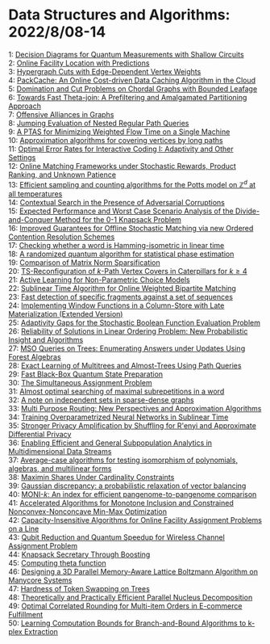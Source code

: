 # Data Structures and Algorithms: 2022/8/08-14  
1: [Decision Diagrams for Quantum Measurements with Shallow Circuits](https://doi.org/10.48550/arXiv.2105.06932)  
2: [Online Facility Location with Predictions](https://doi.org/10.48550/arXiv.2110.08840)  
3: [Hypergraph Cuts with Edge-Dependent Vertex Weights](https://doi.org/10.48550/arXiv.2201.06084)  
4: [PackCache: An Online Cost-driven Data Caching Algorithm in the Cloud](https://doi.org/10.48550/arXiv.2207.09035)  
5: [Domination and Cut Problems on Chordal Graphs with Bounded Leafage](https://doi.org/10.48550/arXiv.2208.02850)  
6: [Towards Fast Theta-join: A Prefiltering and Amalgamated Partitioning  Approach](https://doi.org/10.48550/arXiv.2208.02981)  
7: [Offensive Alliances in Graphs](https://doi.org/10.48550/arXiv.2208.02992)  
8: [Jumping Evaluation of Nested Regular Path Queries](https://doi.org/10.48550/arXiv.2208.03088)  
9: [A PTAS for Minimizing Weighted Flow Time on a Single Machine](https://doi.org/10.48550/arXiv.2208.03127)  
10: [Approximation algorithms for covering vertices by long paths](https://doi.org/10.48550/arXiv.2208.03294)  
11: [Optimal Error Rates for Interactive Coding I: Adaptivity and Other  Settings](https://doi.org/10.48550/arXiv.1312.1764)  
12: [Online Matching Frameworks under Stochastic Rewards, Product Ranking,  and Unknown Patience](https://doi.org/10.48550/arXiv.1907.03963)  
13: [Efficient sampling and counting algorithms for the Potts model on  $\mathbb Z^d$ at all temperatures](https://doi.org/10.48550/arXiv.1909.09298)  
14: [Contextual Search in the Presence of Adversarial Corruptions](https://doi.org/10.48550/arXiv.2002.11650)  
15: [Expected Performance and Worst Case Scenario Analysis of the  Divide-and-Conquer Method for the 0-1 Knapsack Problem](https://doi.org/10.48550/arXiv.2008.04124)  
16: [Improved Guarantees for Offline Stochastic Matching via new Ordered  Contention Resolution Schemes](https://doi.org/10.48550/arXiv.2106.06892)  
17: [Checking whether a word is Hamming-isometric in linear time](https://doi.org/10.48550/arXiv.2106.10541)  
18: [A randomized quantum algorithm for statistical phase estimation](https://doi.org/10.48550/arXiv.2110.12071)  
19: [Comparison of Matrix Norm Sparsification](https://doi.org/10.48550/arXiv.2201.12874)  
20: [TS-Reconfiguration of $k$-Path Vertex Covers in Caterpillars for $k \geq  4$](https://doi.org/10.48550/arXiv.2203.11667)  
21: [Active Learning for Non-Parametric Choice Models](https://doi.org/10.48550/arXiv.2208.03346)  
22: [Sublinear Time Algorithm for Online Weighted Bipartite Matching](https://doi.org/10.48550/arXiv.2208.03367)  
23: [Fast detection of specific fragments against a set of sequences](https://doi.org/10.48550/arXiv.2208.03451)  
24: [Implementing Window Functions in a Column-Store with Late  Materialization (Extended Version)](https://doi.org/10.48550/arXiv.2208.03586)  
25: [Adaptivity Gaps for the Stochastic Boolean Function Evaluation Problem](https://doi.org/10.48550/arXiv.2208.03810)  
26: [Reliability of Solutions in Linear Ordering Problem: New Probabilistic  Insight and Algorithms](https://doi.org/10.48550/arXiv.2208.03860)  
27: [MSO Queries on Trees: Enumerating Answers under Updates Using Forest  Algebras](https://doi.org/10.48550/arXiv.2208.04180)  
28: [Exact Learning of Multitrees and Almost-Trees Using Path Queries](https://doi.org/10.48550/arXiv.2208.04216)  
29: [Fast Black-Box Quantum State Preparation](https://doi.org/10.48550/arXiv.2009.10709)  
30: [The Simultaneous Assignment Problem](https://doi.org/10.48550/arXiv.2105.09439)  
31: [Almost optimal searching of maximal subrepetitions in a word](https://doi.org/10.48550/arXiv.2208.04380)  
32: [A note on independent sets in sparse-dense graphs](https://doi.org/10.48550/arXiv.2208.04408)  
33: [Multi Purpose Routing: New Perspectives and Approximation Algorithms](https://doi.org/10.48550/arXiv.2208.04410)  
34: [Training Overparametrized Neural Networks in Sublinear Time](https://doi.org/10.48550/arXiv.2208.04508)  
35: [Stronger Privacy Amplification by Shuffling for R\'enyi and Approximate  Differential Privacy](https://doi.org/10.48550/arXiv.2208.04591)  
36: [Enabling Efficient and General Subpopulation Analytics in  Multidimensional Data Streams](https://doi.org/10.48550/arXiv.2208.04927)  
37: [Average-case algorithms for testing isomorphism of polynomials,  algebras, and multilinear forms](https://doi.org/10.48550/arXiv.2012.01085)  
38: [Maximin Shares Under Cardinality Constraints](https://doi.org/10.48550/arXiv.2106.07300)  
39: [Gaussian discrepancy: a probabilistic relaxation of vector balancing](https://doi.org/10.48550/arXiv.2109.08280)  
40: [MONI-$k$: An index for efficient pangenome-to-pangenome comparison](https://doi.org/10.48550/arXiv.2202.05085)  
41: [Accelerated Algorithms for Monotone Inclusion and Constrained  Nonconvex-Nonconcave Min-Max Optimization](https://doi.org/10.48550/arXiv.2206.05248)  
42: [Capacity-Insensitive Algorithms for Online Facility Assignment Problems  on a Line](https://doi.org/10.48550/arXiv.2207.05308)  
43: [Qubit Reduction and Quantum Speedup for Wireless Channel Assignment  Problem](https://doi.org/10.48550/arXiv.2208.05181)  
44: [Knapsack Secretary Through Boosting](https://doi.org/10.48550/arXiv.2208.05396)  
45: [Computing theta function](https://doi.org/10.48550/arXiv.2208.05405)  
46: [Designing a 3D Parallel Memory-Aware Lattice Boltzmann Algorithm on  Manycore Systems](https://doi.org/10.48550/arXiv.2208.05429)  
47: [Hardness of Token Swapping on Trees](https://doi.org/10.48550/arXiv.2103.06707)  
48: [Theoretically and Practically Efficient Parallel Nucleus Decomposition](https://doi.org/10.48550/arXiv.2111.10980)  
49: [Optimal Correlated Rounding for Multi-item Orders in E-commerce  Fulfillment](https://doi.org/10.48550/arXiv.2207.04774)  
50: [Learning Computation Bounds for Branch-and-Bound Algorithms to k-plex  Extraction](https://doi.org/10.48550/arXiv.2208.05763)  